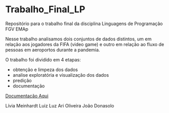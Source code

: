 # Trabalho_Final_LP
Repositório para o trabalho final da disciplina Linguagens de Programação FGV EMAp

Nesse trabalho analisamos dois conjuntos de dados distintos, um em relação aos jogadores da FIFA (video game) e outro em relação ao fluxo de pessoas em aeroportos durante a pandemia. 

O trabalho foi dividido em 4 etapas:
- obtenção e limpeza dos dados
- analise exploratória e visualização dos dados 
- predição 
- documentação 

[Documentação Aqui](https://rawcdn.githack.com/liviameinhardt/Trabalho_Final_LP/35f0fce61f586ed7b634de55c3b125eae7b882fb/Documentacao/_build/html/index.html)


Lívia Meinhardt
Luiz Luz
Ari Oliveira 
João Donasolo
